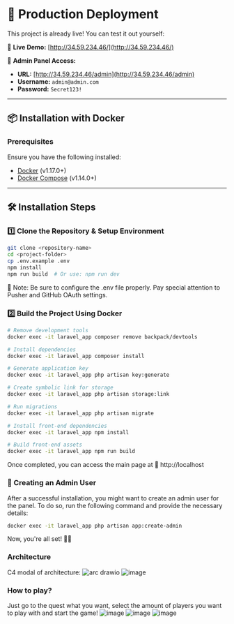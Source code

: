 # 🚀 Production Deployment

This project is already live! You can test it out yourself:

🔗 **Live Demo:** [http://34.59.234.46/](http://34.59.234.46/)

🔑 **Admin Panel Access:**  
- **URL:** [http://34.59.234.46/admin](http://34.59.234.46/admin)  
- **Username:** `admin@admin.com`  
- **Password:** `Secret123!`

---

## 📦 Installation with Docker

### Prerequisites

Ensure you have the following installed:

- [Docker](http://www.docker.com) (v1.17.0+)
- [Docker Compose](https://docs.docker.com/compose/install/) (v1.14.0+)

---

## 🛠 Installation Steps

### 1️⃣ Clone the Repository & Setup Environment

```sh
git clone <repository-name>
cd <project-folder>
cp .env.example .env
npm install
npm run build  # Or use: npm run dev
```
📝 Note: Be sure to configure the .env file properly. Pay special attention to Pusher and GitHub OAuth settings.
### 2️⃣ Build the Project Using Docker
```sh
# Remove development tools
docker exec -it laravel_app composer remove backpack/devtools

# Install dependencies
docker exec -it laravel_app composer install

# Generate application key
docker exec -it laravel_app php artisan key:generate

# Create symbolic link for storage
docker exec -it laravel_app php artisan storage:link

# Run migrations
docker exec -it laravel_app php artisan migrate

# Install front-end dependencies
docker exec -it laravel_app npm install

# Build front-end assets
docker exec -it laravel_app npm run build
```
Once completed, you can access the main page at 🔗 http://localhost

### 👑 Creating an Admin User
After a successful installation, you might want to create an admin user for the panel. To do so, run the following command and provide the necessary details:
```sh
docker exec -it laravel_app php artisan app:create-admin
```
Now, you're all set! 🚀🎉

### Architecture
C4 modal of architecture:
![arc drawio](https://github.com/user-attachments/assets/d2ad8a21-f0ff-49b4-84fe-aec3e81d4bcc)
![image](https://github.com/user-attachments/assets/a68c0416-a59e-4645-a439-96c345d1b168)


### How to play?
Just go to the quest what you want, select the amount of players you want to play with and start the game!
![image](https://github.com/user-attachments/assets/f8dce6d2-475c-47ba-96a3-3d9d2af531d7)
![image](https://github.com/user-attachments/assets/201930a8-84bb-4123-871f-874e6742405d)
![image](https://github.com/user-attachments/assets/1f76d877-ac1b-4c93-a188-8b3d11e2c866)

